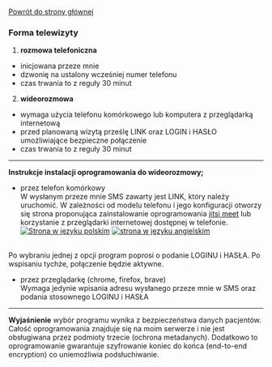 <a href="https://gabinetpsychiatra.pl"> Powrót do strony głównej </a>

### Forma telewizyty

1. __rozmowa telefoniczna__

- inicjowana przeze mnie
- dzwonię na ustalony wcześniej numer telefonu
- czas trwania to z reguły 30 minut

2. __wideorozmowa__

- wymaga użycia telefonu komórkowego lub komputera z przeglądarką internetową
- przed planowaną wizytą prześlę LINK oraz LOGIN i HASŁO umożliwiające bezpieczne połączenie
- czas trwania to z reguły 30 minut

<hr>

**Instrukcje instalacji oprogramowania do wideorozmowy;**

- przez telefon komórkowy<br>
W wysłanym przeze mnie SMS zawarty jest LINK, który należy uruchomić. W zależności od modelu telefonu i jego konfiguracji otworzy się strona proponująca zainstalowanie oprogramowania  [jitsi meet](https://play.google.com/store/apps/details?id=org.jitsi.meet) lub korzystanie z przeglądarki internetowej dostępnej w telefonie.<br>
[![Strona w języku polskim](https://gabinetpsychiatra.pl/strona-pol.jpg "strona w języku polskim")](https://gabinetpsychiatra.pl/strona-pol.png) 
[![strona w języku angielskim](https://gabinetpsychiatra.pl/strona-ang.jpg "strona w języku angielskim")](https://gabinetpsychiatra.pl/strona-ang.png)
<br>
Po wybraniu jednej z opcji program poprosi o podanie LOGINU i HASŁA. Po wspisaniu tychże, połączenie będzie aktywne.

- przez przeglądarkę (chrome, firefox, brave)<br>
Wymaga jedynie wpisania adresu wysłanego przeze mnie w SMS oraz podania stosownego LOGINU i HASŁA

<hr>

**Wyjaśnienie**
wybór programu wynika z bezpieczeństwa danych pacjentów. Całość oprogramowania znajduje się na moim serwerze i nie jest obsługiwana przez podmioty trzecie (ochrona metadanych). Dodatkowo to oprogramowanie gwarantuje szyfrowanie koniec do końca (end-to-end encryption) co uniemożliwia podsłuchiwanie.
